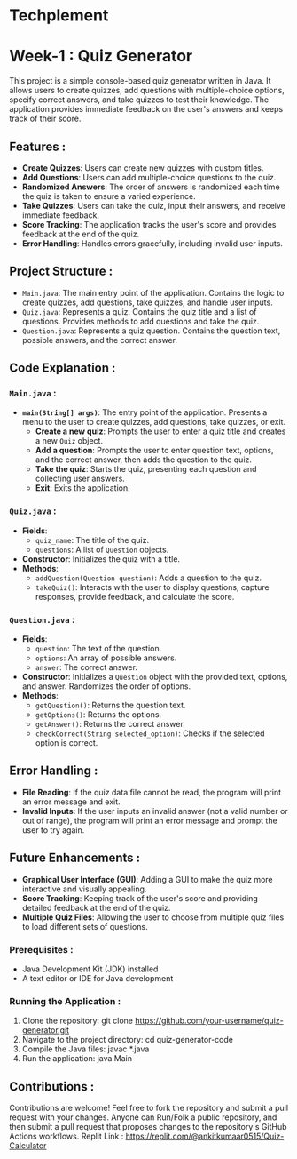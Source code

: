 # Techplement

# Week-1 : Quiz Generator

This project is a simple console-based quiz generator written in Java. It allows users to create quizzes, add questions with multiple-choice options, specify correct answers, and take quizzes to test their knowledge. The application provides immediate feedback on the user's answers and keeps track of their score.

## Features :

- **Create Quizzes**: Users can create new quizzes with custom titles.
- **Add Questions**: Users can add multiple-choice questions to the quiz.
- **Randomized Answers**: The order of answers is randomized each time the quiz is taken to ensure a varied experience.
- **Take Quizzes**: Users can take the quiz, input their answers, and receive immediate feedback.
- **Score Tracking**: The application tracks the user's score and provides feedback at the end of the quiz.
- **Error Handling**: Handles errors gracefully, including invalid user inputs.

## Project Structure :

- `Main.java`: The main entry point of the application. Contains the logic to create quizzes, add questions, take quizzes, and handle user inputs.
- `Quiz.java`: Represents a quiz. Contains the quiz title and a list of questions. Provides methods to add questions and take the quiz.
- `Question.java`: Represents a quiz question. Contains the question text, possible answers, and the correct answer.

## Code Explanation :
### `Main.java` :

- **`main(String[] args)`**: The entry point of the application. Presents a menu to the user to create quizzes, add questions, take quizzes, or exit.
  - **Create a new quiz**: Prompts the user to enter a quiz title and creates a new `Quiz` object.
  - **Add a question**: Prompts the user to enter question text, options, and the correct answer, then adds the question to the quiz.
  - **Take the quiz**: Starts the quiz, presenting each question and collecting user answers.
  - **Exit**: Exits the application.

### `Quiz.java` :

- **Fields**:
  - `quiz_name`: The title of the quiz.
  - `questions`: A list of `Question` objects.
- **Constructor**: Initializes the quiz with a title.
- **Methods**:
  - `addQuestion(Question question)`: Adds a question to the quiz.
  - `takeQuiz()`: Interacts with the user to display questions, capture responses, provide feedback, and calculate the score.

### `Question.java` :

- **Fields**:
  - `question`: The text of the question.
  - `options`: An array of possible answers.
  - `answer`: The correct answer.
- **Constructor**: Initializes a `Question` object with the provided text, options, and answer. Randomizes the order of options.
- **Methods**:
  - `getQuestion()`: Returns the question text.
  - `getOptions()`: Returns the options.
  - `getAnswer()`: Returns the correct answer.
  - `checkCorrect(String selected_option)`: Checks if the selected option is correct.

## Error Handling :

- **File Reading**: If the quiz data file cannot be read, the program will print an error message and exit.
- **Invalid Inputs**: If the user inputs an invalid answer (not a valid number or out of range), the program will print an error message and prompt the user to try again.

## Future Enhancements :

- **Graphical User Interface (GUI)**: Adding a GUI to make the quiz more interactive and visually appealing.
- **Score Tracking**: Keeping track of the user's score and providing detailed feedback at the end of the quiz.
- **Multiple Quiz Files**: Allowing the user to choose from multiple quiz files to load different sets of questions.

### Prerequisites :

- Java Development Kit (JDK) installed
- A text editor or IDE for Java development

### Running the Application :

1. Clone the repository: git clone https://github.com/your-username/quiz-generator.git
2. Navigate to the project directory: cd quiz-generator-code
3. Compile the Java files: javac *.java
4. Run the application: java Main

## Contributions :

Contributions are welcome! Feel free to fork the repository and submit a pull request with your changes. Anyone can Run/Folk a public repository, and then submit a pull request that proposes changes to the repository's GitHub Actions workflows. Replit Link : https://replit.com/@ankitkumaar0515/Quiz-Calculator
